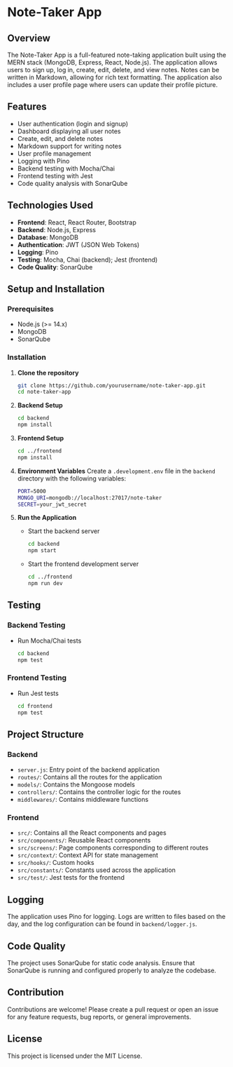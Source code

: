 # Note-Taker App

## Overview
The Note-Taker App is a full-featured note-taking application built using the MERN stack (MongoDB, Express, React, Node.js). 
The application allows users to sign up, log in, create, edit, delete, and view notes. Notes can be written in Markdown, allowing for rich text formatting. 
The application also includes a user profile page where users can update their profile picture.

## Features
- User authentication (login and signup)
- Dashboard displaying all user notes
- Create, edit, and delete notes
- Markdown support for writing notes
- User profile management
- Logging with Pino
- Backend testing with Mocha/Chai
- Frontend testing with Jest
- Code quality analysis with SonarQube

## Technologies Used
- **Frontend**: React, React Router, Bootstrap
- **Backend**: Node.js, Express
- **Database**: MongoDB
- **Authentication**: JWT (JSON Web Tokens)
- **Logging**: Pino
- **Testing**: Mocha, Chai (backend); Jest (frontend)
- **Code Quality**: SonarQube

## Setup and Installation
### Prerequisites
- Node.js (>= 14.x)
- MongoDB
- SonarQube

### Installation
1. **Clone the repository**
    ```sh
    git clone https://github.com/yourusername/note-taker-app.git
    cd note-taker-app
    ```

2. **Backend Setup**
    ```sh
    cd backend
    npm install
    ```

3. **Frontend Setup**
    ```sh
    cd ../frontend
    npm install
    ```

4. **Environment Variables**
    Create a `.development.env` file in the `backend` directory with the following variables:
    ```sh
    PORT=5000
    MONGO_URI=mongodb://localhost:27017/note-taker
    SECRET=your_jwt_secret
    ```

5. **Run the Application**
    - Start the backend server
        ```sh
        cd backend
        npm start
        ```
    - Start the frontend development server
        ```sh
        cd ../frontend
        npm run dev
        ```

## Testing
### Backend Testing
- Run Mocha/Chai tests
    ```sh
    cd backend
    npm test
    ```

### Frontend Testing
- Run Jest tests
    ```sh
    cd frontend
    npm test
    ```

## Project Structure
### Backend
- `server.js`: Entry point of the backend application
- `routes/`: Contains all the routes for the application
- `models/`: Contains the Mongoose models
- `controllers/`: Contains the controller logic for the routes
- `middlewares/`: Contains middleware functions

### Frontend
- `src/`: Contains all the React components and pages
- `src/components/`: Reusable React components
- `src/screens/`: Page components corresponding to different routes
- `src/context/`: Context API for state management
- `src/hooks/`: Custom hooks
- `src/constants/`: Constants used across the application
- `src/test/`: Jest tests for the frontend

## Logging
The application uses Pino for logging. Logs are written to files based on the day, and the log configuration can be found in `backend/logger.js`.

## Code Quality
The project uses SonarQube for static code analysis. Ensure that SonarQube is running and configured properly to analyze the codebase.

## Contribution
Contributions are welcome! Please create a pull request or open an issue for any feature requests, bug reports, or general improvements.

## License
This project is licensed under the MIT License.

